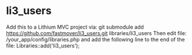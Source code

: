 li3_users
=========
Add this to a Lithium MVC project via:
  git submodule add https://github.com/fastmover/li3_users.git libraries/li3_users
Then edit file:
  /your_app/config/libraries.php
and add the following line to the end of the file:
  Libraries::add('li3_users');